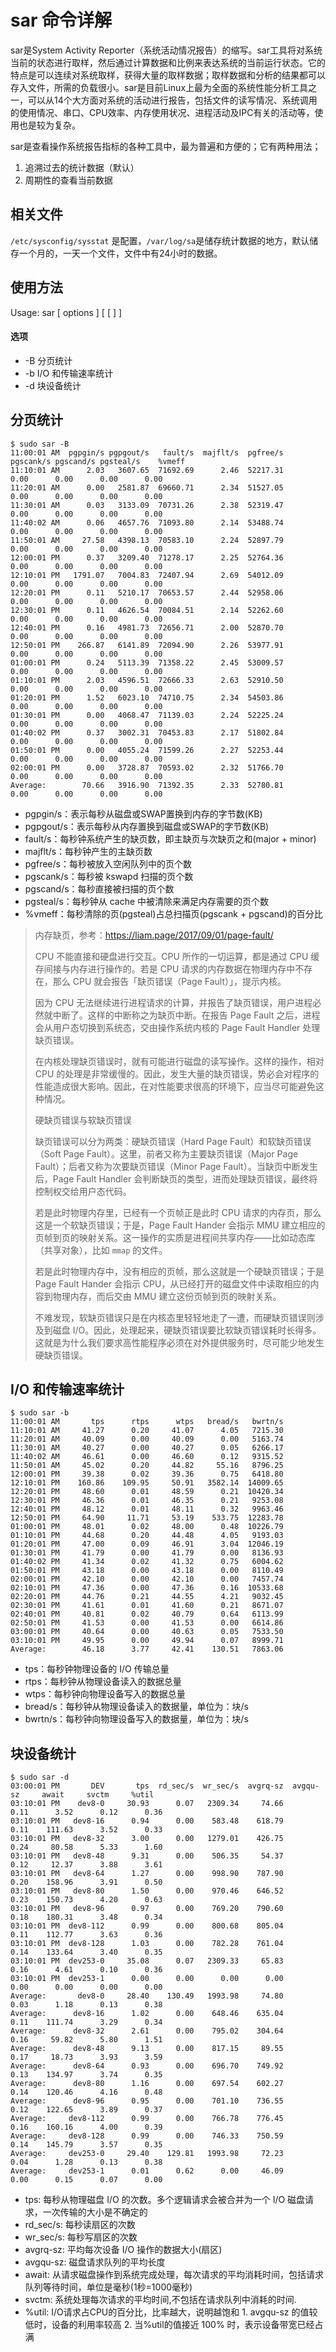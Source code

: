 # sar 命令详解

sar是System Activity Reporter（系统活动情况报告）的缩写。sar工具将对系统当前的状态进行取样，然后通过计算数据和比例来表达系统的当前运行状态。它的特点是可以连续对系统取样，获得大量的取样数据；取样数据和分析的结果都可以存入文件，所需的负载很小。sar是目前Linux上最为全面的系统性能分析工具之一，可以从14个大方面对系统的活动进行报告，包括文件的读写情况、系统调用的使用情况、串口、CPU效率、内存使用状况、进程活动及IPC有关的活动等，使用也是较为复杂。

sar是查看操作系统报告指标的各种工具中，最为普遍和方便的；它有两种用法；

1. 追溯过去的统计数据（默认）
2. 周期性的查看当前数据



## 相关文件 

`/etc/sysconfig/sysstat` 是配置，`/var/log/sa`是储存统计数据的地方，默认储存一个月的，一天一个文件，文件中有24小时的数据。



## 使用方法

Usage: sar [ options ] [ <interval> [ <count> ] ]



#### 选项

- -B 分页统计
- -b I/O 和传输速率统计
- -d 块设备统计



## 分页统计

```
$ sudo sar -B
11:00:01 AM  pgpgin/s pgpgout/s   fault/s  majflt/s  pgfree/s pgscank/s pgscand/s pgsteal/s    %vmeff
11:10:01 AM      2.03   3607.65  71692.69      2.46  52217.31      0.00      0.00      0.00      0.00
11:20:01 AM      0.00   2581.87  69660.71      2.34  51527.05      0.00      0.00      0.00      0.00
11:30:01 AM      0.03   3133.09  70731.26      2.38  52319.47      0.00      0.00      0.00      0.00
11:40:02 AM      0.06   4657.76  71093.80      2.14  53488.74      0.00      0.00      0.00      0.00
11:50:01 AM     27.58   4398.13  70583.10      2.24  52897.79      0.00      0.00      0.00      0.00
12:00:01 PM      0.37   3209.40  71278.17      2.25  52764.36      0.00      0.00      0.00      0.00
12:10:01 PM   1791.07   7004.83  72407.94      2.69  54012.09      0.00      0.00      0.00      0.00
12:20:01 PM      0.11   5210.17  70653.57      2.44  52958.06      0.00      0.00      0.00      0.00
12:30:01 PM      0.11   4626.54  70084.51      2.14  52262.60      0.00      0.00      0.00      0.00
12:40:01 PM      0.16   4981.73  72656.71      2.00  52870.70      0.00      0.00      0.00      0.00
12:50:01 PM    266.87   6141.89  72094.90      2.26  53977.91      0.00      0.00      0.00      0.00
01:00:01 PM      0.24   5113.39  71358.22      2.45  53009.57      0.00      0.00      0.00      0.00
01:10:01 PM      2.03   4596.51  72666.33      2.63  52910.50      0.00      0.00      0.00      0.00
01:20:01 PM      1.52   6023.10  74710.75      2.34  54503.86      0.00      0.00      0.00      0.00
01:30:01 PM      0.00   4068.47  71139.03      2.24  52225.24      0.00      0.00      0.00      0.00
01:40:02 PM      0.37   3002.31  70453.83      2.17  51802.84      0.00      0.00      0.00      0.00
01:50:01 PM      0.00   4055.24  71599.26      2.27  52253.44      0.00      0.00      0.00      0.00
02:00:01 PM      0.00   3728.87  70593.02      2.32  51766.70      0.00      0.00      0.00      0.00
Average:        70.66   3916.90  71392.35      2.33  52780.81      0.00      0.00      0.00      0.00
```

- pgpgin/s：表示每秒从磁盘或SWAP置换到内存的字节数(KB) 
- pgpgout/s：表示每秒从内存置换到磁盘或SWAP的字节数(KB) 
- fault/s：每秒钟系统产生的缺页数，即主缺页与次缺页之和(major + minor) 
- majflt/s：每秒钟产生的主缺页数 
- pgfree/s：每秒被放入空闲队列中的页个数 
- pgscank/s：每秒被 kswapd 扫描的页个数 
- pgscand/s：每秒直接被扫描的页个数 
- pgsteal/s：每秒钟从 cache 中被清除来满足内存需要的页个数 
- %vmeff：每秒清除的页(pgsteal)占总扫描页(pgscank + pgscand)的百分比

> 内存缺页，参考：https://liam.page/2017/09/01/page-fault/
>
> CPU 不能直接和硬盘进行交互。CPU 所作的一切运算，都是通过 CPU 缓存间接与内存进行操作的。若是 CPU 请求的内存数据在物理内存中不存在，那么 CPU 就会报告「缺页错误（Page Fault）」，提示内核。
>
> 因为 CPU 无法继续进行进程请求的计算，并报告了缺页错误，用户进程必然就中断了。这样的中断称之为缺页中断。在报告 Page Fault 之后，进程会从用户态切换到系统态，交由操作系统内核的 Page Fault Handler 处理缺页错误。
>
> 在内核处理缺页错误时，就有可能进行磁盘的读写操作。这样的操作，相对 CPU 的处理是非常缓慢的。因此，发生大量的缺页错误，势必会对程序的性能造成很大影响。因此，在对性能要求很高的环境下，应当尽可能避免这种情况。
>
> 
>
> 硬缺页错误与软缺页错误
>
> 缺页错误可以分为两类：硬缺页错误（Hard Page Fault）和软缺页错误（Soft Page Fault）。这里，前者又称为主要缺页错误（Major Page Fault）；后者又称为次要缺页错误（Minor Page Fault）。当缺页中断发生后，Page Fault Handler 会判断缺页的类型，进而处理缺页错误，最终将控制权交给用户态代码。
>
> 若是此时物理内存里，已经有一个页帧正是此时 CPU 请求的内存页，那么这是一个软缺页错误；于是，Page Fault Hander 会指示 MMU 建立相应的页帧到页的映射关系。这一操作的实质是进程间共享内存——比如动态库（共享对象），比如 `mmap` 的文件。
>
> 若是此时物理内存中，没有相应的页帧，那么这就是一个硬缺页错误；于是 Page Fault Hander 会指示 CPU，从已经打开的磁盘文件中读取相应的内容到物理内存，而后交由 MMU 建立这份页帧到页的映射关系。
>
> 不难发现，软缺页错误只是在内核态里轻轻地走了一遭，而硬缺页错误则涉及到磁盘 I/O。因此，处理起来，硬缺页错误要比软缺页错误耗时长得多。这就是为什么我们要求高性能程序必须在对外提供服务时，尽可能少地发生硬缺页错误。



## I/O 和传输速率统计

```
$ sudo sar -b
11:00:01 AM       tps      rtps      wtps   bread/s   bwrtn/s
11:10:01 AM     41.27      0.20     41.07      4.05   7215.30
11:20:01 AM     40.09      0.00     40.09      0.00   5163.74
11:30:01 AM     40.27      0.00     40.27      0.05   6266.17
11:40:02 AM     46.61      0.00     46.60      0.12   9315.52
11:50:01 AM     45.02      0.20     44.82     55.16   8796.25
12:00:01 PM     39.38      0.02     39.36      0.75   6418.80
12:10:01 PM    160.86    109.95     50.91   3582.14  14009.65
12:20:01 PM     48.60      0.01     48.59      0.21  10420.34
12:30:01 PM     46.36      0.01     46.35      0.21   9253.08
12:40:01 PM     48.12      0.01     48.11      0.32   9963.46
12:50:01 PM     64.90     11.71     53.19    533.75  12283.78
01:00:01 PM     48.01      0.02     48.00      0.48  10226.79
01:10:01 PM     44.68      0.20     44.48      4.05   9193.03
01:20:01 PM     47.00      0.09     46.91      3.04  12046.19
01:30:01 PM     41.79      0.00     41.79      0.00   8136.93
01:40:02 PM     41.34      0.02     41.32      0.75   6004.62
01:50:01 PM     43.18      0.00     43.18      0.00   8110.49
02:00:01 PM     42.10      0.00     42.10      0.00   7457.74
02:10:01 PM     47.36      0.00     47.36      0.16  10533.68
02:20:01 PM     44.76      0.21     44.55      4.21   9032.45
02:30:01 PM     41.61      0.01     41.60      0.21   8671.07
02:40:01 PM     40.81      0.02     40.79      0.64   6113.99
02:50:01 PM     41.53      0.00     41.53      0.00   6614.86
03:00:01 PM     40.64      0.00     40.63      0.05   7533.50
03:10:01 PM     49.95      0.00     49.94      0.07   8999.71
Average:        46.18      3.77     42.41    130.51   7863.06
```

- tps：每秒钟物理设备的 I/O 传输总量 
- rtps：每秒钟从物理设备读入的数据总量 
- wtps：每秒钟向物理设备写入的数据总量 
- bread/s：每秒钟从物理设备读入的数据量，单位为：块/s 
- bwrtn/s：每秒钟向物理设备写入的数据量，单位为：块/s





## 块设备统计

```
$ sudo sar -d
03:00:01 PM       DEV       tps  rd_sec/s  wr_sec/s  avgrq-sz  avgqu-sz     await     svctm     %util
03:10:01 PM    dev8-0     30.93      0.07   2309.34     74.66      0.11      3.52      0.12      0.36
03:10:01 PM   dev8-16      0.94      0.00    583.48    618.79      0.11    111.63      3.52      0.33
03:10:01 PM   dev8-32      3.00      0.00   1279.01    426.75      0.24     80.58      5.33      1.60
03:10:01 PM   dev8-48      9.31      0.00    506.35     54.37      0.12     12.37      3.88      3.61
03:10:01 PM   dev8-64      1.27      0.00    998.90    787.90      0.20    158.96      3.91      0.50
03:10:01 PM   dev8-80      1.50      0.00    970.46    646.52      0.23    150.73      4.20      0.63
03:10:01 PM   dev8-96      0.97      0.00    769.20    790.60      0.18    180.31      3.48      0.34
03:10:01 PM  dev8-112      0.99      0.00    800.68    805.04      0.11    112.77      3.63      0.36
03:10:01 PM  dev8-128      1.03      0.00    782.28    761.04      0.14    133.64      3.40      0.35
03:10:01 PM  dev253-0     35.08      0.07   2309.33     65.83      0.16      4.61      0.10      0.36
03:10:01 PM  dev253-1      0.00      0.00      0.00      0.00      0.00      0.00      0.00      0.00
Average:       dev8-0     28.40    130.49   1993.98     74.80      0.03      1.18      0.13      0.38
Average:      dev8-16      1.02      0.00    648.46    635.04      0.11    111.74      3.29      0.34
Average:      dev8-32      2.61      0.00    795.02    304.64      0.16     59.82      5.80      1.51
Average:      dev8-48      9.13      0.00    817.15     89.55      0.17     18.73      3.93      3.59
Average:      dev8-64      0.93      0.00    696.70    749.92      0.13    134.97      3.74      0.35
Average:      dev8-80      1.16      0.00    697.54    602.27      0.14    120.46      4.16      0.48
Average:      dev8-96      0.95      0.00    701.10    736.55      0.12    122.65      3.89      0.37
Average:     dev8-112      0.99      0.00    766.78    776.45      0.16    160.16      4.00      0.39
Average:     dev8-128      0.99      0.00    746.33    750.59      0.14    145.79      3.57      0.35
Average:     dev253-0     29.40    129.81   1993.98     72.23      0.04      1.28      0.13      0.38
Average:     dev253-1      0.01      0.62      0.00     46.09      0.00      0.15      0.07      0.00
```

- tps: 每秒从物理磁盘 I/O 的次数。多个逻辑请求会被合并为一个 I/O 磁盘请求，一次传输的大小是不确定的
- rd_sec/s: 每秒读扇区的次数 
- wr_sec/s: 每秒写扇区的次数 
- avgrq-sz: 平均每次设备 I/O 操作的数据大小(扇区) 
- avgqu-sz: 磁盘请求队列的平均长度 
- await: 从请求磁盘操作到系统完成处理，每次请求的平均消耗时间，包括请求队列等待时间，单位是毫秒(1秒=1000毫秒) 
- svctm: 系统处理每次请求的平均时间,不包括在请求队列中消耗的时间. 
- %util: I/O请求占CPU的百分比，比率越大，说明越饱和    1. avgqu-sz 的值较低时，设备的利用率较高    2. 当%util的值接近 100% 时，表示设备带宽已经占满















